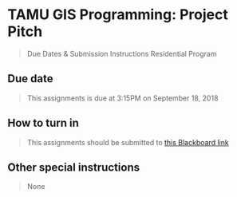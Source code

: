 # TAMU GIS Programming: Project Pitch  
> Due Dates & Submission Instructions
> Residential Program

## Due date 
> This assignments is due at 3:15PM on September 18, 2018

## How to turn in 
> This assignments should be submitted to [this Blackboard link](https://geosciencestamu.instructure.com/courses/80/assignments/1007)

## Other special instructions 
> None
